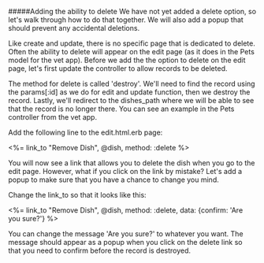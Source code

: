 #####Adding the ability to delete
We have not yet added a delete option, so let's walk through how to do that together. We will also add a popup that should prevent any accidental deletions.

Like create and update, there is no specific page that is dedicated to delete. Often the ability to delete will appear on the edit page (as it does in the Pets model for the vet app). Before we add the the option to delete on the edit page, let's first update the controller to allow records to be deleted.

The method for delete is called 'destroy'. We'll need to find the record using the params[:id] as we do for edit and update function, then we destroy the record. Lastly, we'll redirect to the dishes_path where we will be able to see that the record is no longer there. You can see an example in the Pets controller from the vet app.

Add the following line to the edit.html.erb page:

<%= link_to "Remove Dish", @dish, method: :delete %>

You will now see a link that allows you to delete the dish when you go to the edit page. However, what if you click on the link by mistake? Let's add a popup to make sure that you have a chance to change you mind.

Change the link_to so that it looks like this:

<%= link_to "Remove Dish", @dish, method: :delete, data: {confirm: 'Are you sure?'} %>

You can change the message 'Are you sure?' to whatever you want. The message should appear as a popup when you click on the delete link so that you need to confirm before the record is destroyed.
